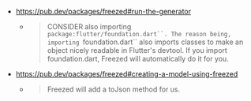 - https://pub.dev/packages/freezed#run-the-generator
  - > CONSIDER also importing `package:flutter/foundation.dart``. The reason being, importing `foundation.dart`` also imports classes to make an object nicely readable in Flutter's devtool. If you import foundation.dart, Freezed will automatically do it for you.
- https://pub.dev/packages/freezed#creating-a-model-using-freezed
  - > Freezed will add a toJson method for us.
